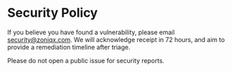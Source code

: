 # Security Policy

If you believe you have found a vulnerability, please email security@zoniqx.com.
We will acknowledge receipt in 72 hours, and aim to provide a remediation timeline after triage.

Please do not open a public issue for security reports.